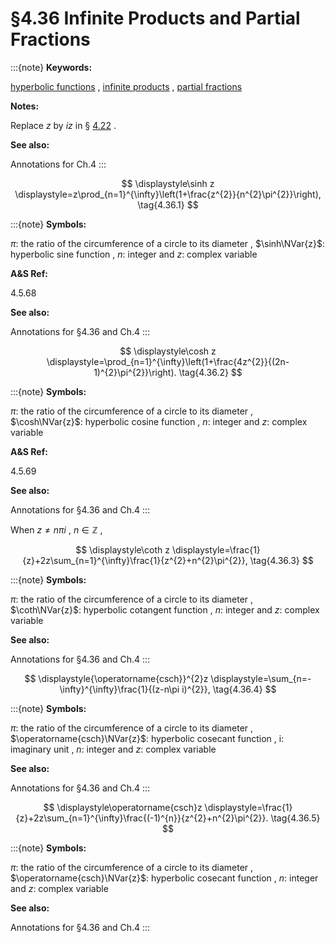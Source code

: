 # §4.36 Infinite Products and Partial Fractions

:::{note}
**Keywords:**

[hyperbolic functions](http://dlmf.nist.gov/search/search?q=hyperbolic%20functions) , [infinite products](http://dlmf.nist.gov/search/search?q=infinite%20products) , [partial fractions](http://dlmf.nist.gov/search/search?q=partial%20fractions)

**Notes:**

Replace $z$ by $iz$ in § [4.22](./4.22.md "§4.22 Infinite Products and Partial Fractions ‣ Trigonometric Functions ‣ Chapter 4 Elementary Functions") .

**See also:**

Annotations for Ch.4
:::

<a id="EGx1"></a>

$$
\displaystyle\sinh z \displaystyle=z\prod_{n=1}^{\infty}\left(1+\frac{z^{2}}{n^{2}\pi^{2}}\right), \tag{4.36.1}
$$

:::{note}
**Symbols:**

$\pi$: the ratio of the circumference of a circle to its diameter , $\sinh\NVar{z}$: hyperbolic sine function , $n$: integer and $z$: complex variable

**A&S Ref:**

4.5.68

**See also:**

Annotations for §4.36 and Ch.4
:::

$$
\displaystyle\cosh z \displaystyle=\prod_{n=1}^{\infty}\left(1+\frac{4z^{2}}{(2n-1)^{2}\pi^{2}}\right). \tag{4.36.2}
$$

:::{note}
**Symbols:**

$\pi$: the ratio of the circumference of a circle to its diameter , $\cosh\NVar{z}$: hyperbolic cosine function , $n$: integer and $z$: complex variable

**A&S Ref:**

4.5.69

**See also:**

Annotations for §4.36 and Ch.4
:::

When $z\neq n\pi i$ , $n\in\mathbb{Z}$ ,

<a id="EGx2"></a>

$$
\displaystyle\coth z \displaystyle=\frac{1}{z}+2z\sum_{n=1}^{\infty}\frac{1}{z^{2}+n^{2}\pi^{2}}, \tag{4.36.3}
$$

:::{note}
**Symbols:**

$\pi$: the ratio of the circumference of a circle to its diameter , $\coth\NVar{z}$: hyperbolic cotangent function , $n$: integer and $z$: complex variable

**See also:**

Annotations for §4.36 and Ch.4
:::

$$
\displaystyle{\operatorname{csch}}^{2}z \displaystyle=\sum_{n=-\infty}^{\infty}\frac{1}{(z-n\pi i)^{2}}, \tag{4.36.4}
$$

:::{note}
**Symbols:**

$\pi$: the ratio of the circumference of a circle to its diameter , $\operatorname{csch}\NVar{z}$: hyperbolic cosecant function , $\mathrm{i}$: imaginary unit , $n$: integer and $z$: complex variable

**See also:**

Annotations for §4.36 and Ch.4
:::

$$
\displaystyle\operatorname{csch}z \displaystyle=\frac{1}{z}+2z\sum_{n=1}^{\infty}\frac{(-1)^{n}}{z^{2}+n^{2}\pi^{2}}. \tag{4.36.5}
$$

:::{note}
**Symbols:**

$\pi$: the ratio of the circumference of a circle to its diameter , $\operatorname{csch}\NVar{z}$: hyperbolic cosecant function , $n$: integer and $z$: complex variable

**See also:**

Annotations for §4.36 and Ch.4
:::
